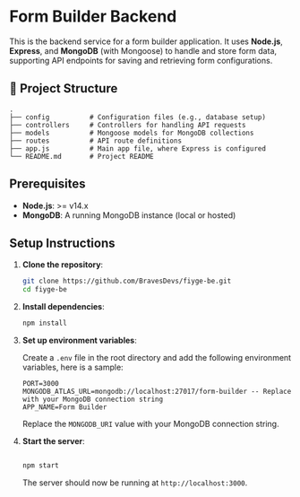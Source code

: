 # Form Builder Backend

This is the backend service for a form builder application. It uses **Node.js**, **Express**, and **MongoDB** (with Mongoose) to handle and store form data, supporting API endpoints for saving and retrieving form configurations.

## 📂 Project Structure

```
.
├── config          # Configuration files (e.g., database setup)
├── controllers     # Controllers for handling API requests
├── models          # Mongoose models for MongoDB collections
├── routes          # API route definitions
├── app.js          # Main app file, where Express is configured
└── README.md       # Project README
```

## Prerequisites

- **Node.js**: >= v14.x
- **MongoDB**: A running MongoDB instance (local or hosted)

## Setup Instructions

1. **Clone the repository**:

   ```bash
   git clone https://github.com/BravesDevs/fiyge-be.git
   cd fiyge-be
   ```

2. **Install dependencies**:

   ```bash
   npm install
   ```

3. **Set up environment variables**:

   Create a `.env` file in the root directory and add the following environment variables, here is a sample:

   ```env
   PORT=3000
   MONGODB_ATLAS_URL=mongodb://localhost:27017/form-builder -- Replace with your MongoDB connection string
   APP_NAME=Form Builder
   ```

   Replace the `MONGODB_URI` value with your MongoDB connection string.

4. **Start the server**:

   ```bash

   npm start
   ```

   The server should now be running at `http://localhost:3000`.
